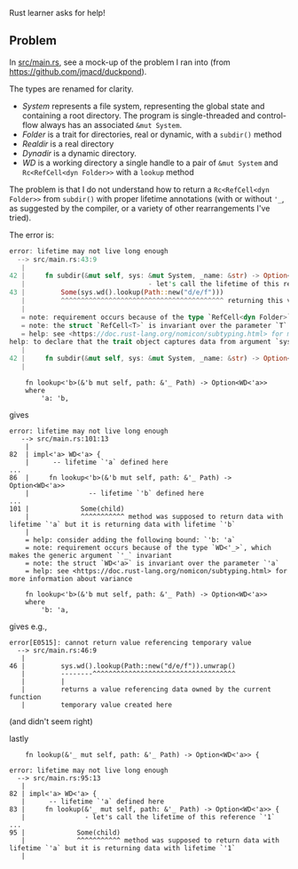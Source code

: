 Rust learner asks for help!

## Problem

In [src/main.rs](./src/main.rs), see a mock-up of the problem I ran into (from https://github.com/jmacd/duckpond).

The types are renamed for clarity.

- *System* represents a file system, representing the global state and containing a root directory. The program is single-threaded and control-flow always has an associated `&mut System`.
- *Folder* is a trait for directories, real or dynamic, with a `subdir()` method
- *Realdir* is a real directory
- *Dynadir* is a dynamic directory.
- *WD* is a working directory a single handle to a pair of `&mut System` and `Rc<RefCell<dyn Folder>>` with a `lookup` method

The problem is that I do not understand how to return a `Rc<RefCell<dyn Folder>>` from `subdir()` with proper lifetime annotations (with or without `'_`, as suggested by the compiler, or a variety of other rearrangements I've tried).

The error is:

```rust
error: lifetime may not live long enough
  --> src/main.rs:43:9
   |
42 |     fn subdir(&mut self, sys: &mut System, _name: &str) -> Option<Rc<RefCell<dyn Folder>>> {
   |                               - let's call the lifetime of this reference `'1`
43 |         Some(sys.wd().lookup(Path::new("d/e/f")))
   |         ^^^^^^^^^^^^^^^^^^^^^^^^^^^^^^^^^^^^^^^^^ returning this value requires that `'1` must outlive `'static`
   |
   = note: requirement occurs because of the type `RefCell<dyn Folder>`, which makes the generic argument `dyn Folder` invariant
   = note: the struct `RefCell<T>` is invariant over the parameter `T`
   = help: see <https://doc.rust-lang.org/nomicon/subtyping.html> for more information about variance
help: to declare that the trait object captures data from argument `sys`, you can add an explicit `'_` lifetime bound
   |
42 |     fn subdir(&mut self, sys: &mut System, _name: &str) -> Option<Rc<RefCell<dyn Folder + '_>>> {
   |                                                                                         ++++

```


```
    fn lookup<'b>(&'b mut self, path: &'_ Path) -> Option<WD<'a>>
    where
        'a: 'b,
```

gives
```
error: lifetime may not live long enough
   --> src/main.rs:101:13
    |
82  | impl<'a> WD<'a> {
    |      -- lifetime `'a` defined here
...
86  |     fn lookup<'b>(&'b mut self, path: &'_ Path) -> Option<WD<'a>>
    |               -- lifetime `'b` defined here
...
101 |             Some(child)
    |             ^^^^^^^^^^^ method was supposed to return data with lifetime `'a` but it is returning data with lifetime `'b`
    |
    = help: consider adding the following bound: `'b: 'a`
    = note: requirement occurs because of the type `WD<'_>`, which makes the generic argument `'_` invariant
    = note: the struct `WD<'a>` is invariant over the parameter `'a`
    = help: see <https://doc.rust-lang.org/nomicon/subtyping.html> for more information about variance
```

```
    fn lookup<'b>(&'b mut self, path: &'_ Path) -> Option<WD<'a>>
    where
        'b: 'a,
```

gives e.g.,

```
error[E0515]: cannot return value referencing temporary value
  --> src/main.rs:46:9
   |
46 |         sys.wd().lookup(Path::new("d/e/f")).unwrap()
   |         --------^^^^^^^^^^^^^^^^^^^^^^^^^^^^^^^^^^^^
   |         |
   |         returns a value referencing data owned by the current function
   |         temporary value created here

```

(and didn't seem right)

lastly

```
    fn lookup(&'_ mut self, path: &'_ Path) -> Option<WD<'a>> {
```

```
error: lifetime may not live long enough
  --> src/main.rs:95:13
   |
82 | impl<'a> WD<'a> {
   |      -- lifetime `'a` defined here
83 |     fn lookup(&'_ mut self, path: &'_ Path) -> Option<WD<'a>> {
   |               - let's call the lifetime of this reference `'1`
...
95 |             Some(child)
   |             ^^^^^^^^^^^ method was supposed to return data with lifetime `'a` but it is returning data with lifetime `'1`
   |
```
